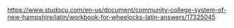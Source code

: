 https://www.studocu.com/en-us/document/community-college-system-of-new-hampshire/latin/workbook-for-wheelocks-latin-answers/17325045